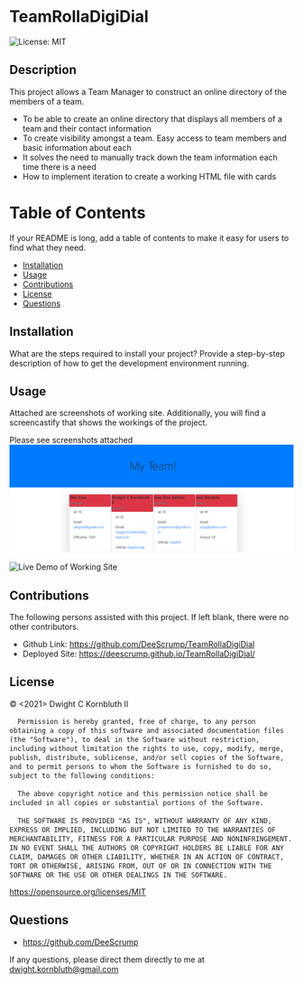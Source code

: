 # TeamRollaDigiDial
![License: MIT](https://img.shields.io/badge/License-MIT-yellow.svg)


## Description
This project allows a Team Manager to construct an online directory of the members of a team.
- To be able to create an online directory that displays all members of a team and their contact information
- To create visibility amongst a team.  Easy access to team members and basic information about each
- It solves the need to manually track down the team information each time there is a need
- How to implement iteration to create a working HTML file with cards

# Table of Contents
If your README is long, add a table of contents to make it easy for users to find what they need.
- [Installation](#installation)
- [Usage](#usage)
- [Contributions](#contributions)
- [License](#license)
- [Questions](#questions)

## Installation
What are the steps required to install your project? Provide a step-by-step description of how to get the development environment running.

## Usage
Attached are screenshots of working site. Additionally, you will find a screencastify that shows the workings of the project.

Please see screenshots attached
![Screenshot of Site](dist\images\screenshot.png)

![Live Demo of Working Site](dist\images\teamrolladigidial.gif)
    
## Contributions
The following persons assisted with this project.  If left blank, there were no other contributors.
- Github Link:    https://github.com/DeeScrump/TeamRollaDigiDial
- Deployed Site:  https://deescrump.github.io/TeamRollaDigiDial/

## License
© <2021> Dwight C Kornbluth II

      Permission is hereby granted, free of charge, to any person obtaining a copy of this software and associated documentation files (the "Software"), to deal in the Software without restriction, including without limitation the rights to use, copy, modify, merge, publish, distribute, sublicense, and/or sell copies of the Software, and to permit persons to whom the Software is furnished to do so, subject to the following conditions:

      The above copyright notice and this permission notice shall be included in all copies or substantial portions of the Software.
      
      THE SOFTWARE IS PROVIDED "AS IS", WITHOUT WARRANTY OF ANY KIND, EXPRESS OR IMPLIED, INCLUDING BUT NOT LIMITED TO THE WARRANTIES OF MERCHANTABILITY, FITNESS FOR A PARTICULAR PURPOSE AND NONINFRINGEMENT. IN NO EVENT SHALL THE AUTHORS OR COPYRIGHT HOLDERS BE LIABLE FOR ANY CLAIM, DAMAGES OR OTHER LIABILITY, WHETHER IN AN ACTION OF CONTRACT, TORT OR OTHERWISE, ARISING FROM, OUT OF OR IN CONNECTION WITH THE SOFTWARE OR THE USE OR OTHER DEALINGS IN THE SOFTWARE.
      

https://opensource.org/licenses/MIT



## Questions
- https://github.com/DeeScrump

If any questions, please direct them directly to me at dwight.kornbluth@gmail.com
